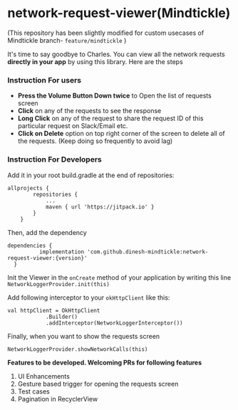 # network-request-viewer(Mindtickle)
(This repository has been slightly modified for custom usecases of Mindtickle branch- ```feature/mindtickle``` ) <br />

It's time to say goodbye to Charles. You can view all the network requests **directly in your app** by using this library. Here are the steps

### Instruction For users
- **Press the Volume Button Down twice** to Open the list of requests screen
- **Click** on any of the requests to see the response
- **Long Click** on any of the request to share the request ID of this particular request on Slack/Email etc.
- **Click on Delete** option on top right corner of the screen to delete all of the requests. (Keep doing so frequently to avoid lag)


### Instruction For Developers


Add it in your root build.gradle at the end of repositories:

```
allprojects {
		repositories {
			...
			maven { url 'https://jitpack.io' }
		}
	}
  ```
  Then, add the dependency
  
  ```
  dependencies {
	        implementation 'com.github.dinesh-mindtickle:network-request-viewer:{version}'
	}
  ```
  
  Init the Viewer in the ```onCreate``` method of your application by writing this line
  ```NetworkLoggerProvider.init(this)```
  
Add following interceptor to your ```okHttpClient``` like this: 
```
val httpClient = OkHttpClient
            .Builder()
            .addInterceptor(NetworkLoggerInterceptor())
```
  
Finally, when you want to show the requests screen

```NetworkLoggerProvider.showNetworkCalls(this)```

**Features to be developed. Welcoming PRs for following features**
1. UI Enhancements
2. Gesture based trigger for opening the requests screen
3. Test cases
4. Pagination in RecyclerView


